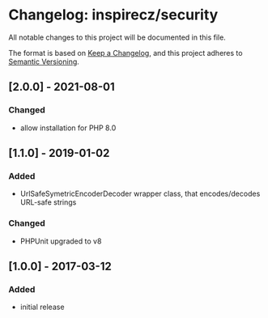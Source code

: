 # Changelog: inspirecz/security
All notable changes to this project will be documented in this file.

The format is based on [Keep a Changelog](https://keepachangelog.com/en/1.0.0/),
and this project adheres to [Semantic Versioning](https://semver.org/spec/v2.0.0.html).

## [2.0.0] - 2021-08-01
### Changed
- allow installation for PHP 8.0

## [1.1.0] - 2019-01-02
### Added
- UrlSafeSymetricEncoderDecoder wrapper class, that encodes/decodes URL-safe strings
### Changed
- PHPUnit upgraded to v8


## [1.0.0] - 2017-03-12
### Added
- initial release
